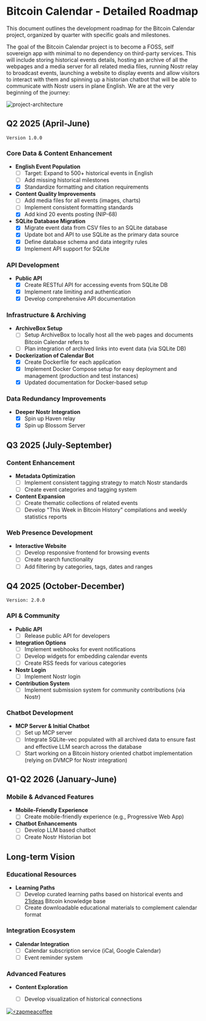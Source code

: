 # Bitcoin Calendar - Detailed Roadmap

This document outlines the development roadmap for the Bitcoin Calendar project, organized by quarter with specific goals and milestones.

The goal of the Bitcoin Calendar project is to become a FOSS, self sovereign app with minimal to no dependency on third-party services. This will include storing historical events details, hosting an archive of all the webpages and a media server for all related media files, running Nostr relay to broadcast events, launching a website to display events and allow visitors to interact with them and spinning up a historian chatbot that will be able to communicate with Nostr users in plane English. We are at the very beginning of the journey:

![project-architecture](https://haven.bitcoin-calendar.org/4d4f81403e39c0c4a454a35cb6913a9420539c9665cb5240fdaff4e27b1e5176.webp)

## Q2 2025 (April-June)

`Version 1.0.0`

### Core Data & Content Enhancement
- **English Event Population**
  - [ ] Target: Expand to 500+ historical events in English
  - [ ] Add missing historical milestones
  - [x] Standardize formatting and citation requirements
- **Content Quality Improvements**
  - [ ] Add media files for all events (images, charts)
  - [ ] Implement consistent formatting standards
  - [x] Add kind 20 events posting (NIP-68) 
- **SQLite Database Migration**
  - [x] Migrate event data from CSV files to an SQLite database
  - [x] Update bot and API to use SQLite as the primary data source
  - [x] Define database schema and data integrity rules
  - [x] Implement API support for SQLite

### API Development
- **Public API**
  - [x] Create RESTful API for accessing events from SQLite DB
  - [x] Implement rate limiting and authentication
  - [x] Develop comprehensive API documentation

### Infrastructure & Archiving
- **ArchiveBox Setup**
  - [ ] Setup ArchiveBox to locally host all the web pages and documents Bitcoin Calendar refers to
  - [ ] Plan integration of archived links into event data (via SQLite DB)

- **Dockerization of Calendar Bot**
  - [x] Create Dockerfile for each application
  - [x] Implement Docker Compose setup for easy deployment and management (production and test instances)
  - [x] Updated documentation for Docker-based setup

### Data Redundancy Improvements
- **Deeper Nostr Integration**
  - [x] Spin up Haven relay
  - [x] Spin up Blossom Server

## Q3 2025 (July-September)

### Content Enhancement
- **Metadata Optimization**
  - [ ] Implement consistent tagging strategy to match Nostr standards
  - [ ] Create event categories and tagging system

- **Content Expansion**
  - [ ] Create thematic collections of related events
  - [ ] Develop "This Week in Bitcoin History" compilations and weekly statistics reports

### Web Presence Development
- **Interactive Website**
  - [ ] Develop responsive frontend for browsing events
  - [ ] Create search functionality
  - [ ] Add filtering by categories, tags, dates and ranges

## Q4 2025 (October-December)

`Version: 2.0.0`

### API & Community
- **Public API**
  - [ ] Release public API for developers
- **Integration Options**
  - [ ] Implement webhooks for event notifications
  - [ ] Develop widgets for embedding calendar events
  - [ ] Create RSS feeds for various categories
- **Nostr Login**
  - [ ] Implement Nostr login
- **Contribution System**
  - [ ] Implement submission system for community contributions (via Nostr)

### Chatbot Development
- **MCP Server & Initial Chatbot**
  - [ ] Set up MCP server
  - [ ] Integrate SQLite-vec populated with all archived data to ensure fast and effective LLM search across the database
  - [ ] Start working on a Bitcoin history oriented chatbot implementation (relying on DVMCP for Nostr integration)

## Q1-Q2 2026 (January-June)

### Mobile & Advanced Features
- **Mobile-Friendly Experience**
  - [ ] Create mobile-friendly experience (e.g., Progressive Web App)
- **Chatbot Enhancements**
  - [ ] Develop LLM based chatbot
  - [ ] Create Nostr Historian bot

## Long-term Vision

### Educational Resources
- **Learning Paths**
  - [ ] Develop curated learning paths based on historical events and [21ideas](https://21ideas.org/en/) Bitcoin knowledge base
  - [ ] Create downloadable educational materials to complement calendar format

### Integration Ecosystem
- **Calendar Integration**
  - [ ] Calendar subscription service (iCal, Google Calendar)
  - [ ] Event reminder system

### Advanced Features
- **Content Exploration**
  - [ ] Develop visualization of historical connections


[![⚡️zapmeacoffee](https://img.shields.io/badge/⚡️zap_-me_a_coffee-violet?style=plastic)](https://zapmeacoffee.com/npub1tcalvjvswjh5rwhr3gywmfjzghthexjpddzvlxre9wxfqz4euqys0309hn)
